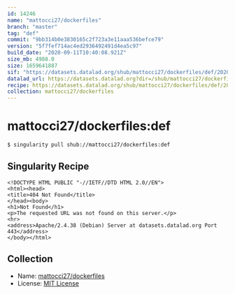 ```yaml
---
id: 14246
name: "mattocci27/dockerfiles"
branch: "master"
tag: "def"
commit: "9bb314b0e3830165c2f723a3e11aaa536befce79"
version: "5f7fef714ac4ed2936492491d4ea5c97"
build_date: "2020-09-11T10:40:08.921Z"
size_mb: 4988.0
size: 1659641887
sif: "https://datasets.datalad.org/shub/mattocci27/dockerfiles/def/2020-09-11-9bb314b0-5f7fef71/5f7fef714ac4ed2936492491d4ea5c97.sif"
datalad_url: https://datasets.datalad.org?dir=/shub/mattocci27/dockerfiles/def/2020-09-11-9bb314b0-5f7fef71/
recipe: https://datasets.datalad.org/shub/mattocci27/dockerfiles/def/2020-09-11-9bb314b0-5f7fef71/Singularity
collection: mattocci27/dockerfiles
---
```


# mattocci27/dockerfiles:def

```bash
$ singularity pull shub://mattocci27/dockerfiles:def
```

## Singularity Recipe

```singularity
<!DOCTYPE HTML PUBLIC "-//IETF//DTD HTML 2.0//EN">
<html><head>
<title>404 Not Found</title>
</head><body>
<h1>Not Found</h1>
<p>The requested URL was not found on this server.</p>
<hr>
<address>Apache/2.4.38 (Debian) Server at datasets.datalad.org Port 443</address>
</body></html>
```

## Collection

 - Name: [mattocci27/dockerfiles](https://github.com/mattocci27/dockerfiles)
 - License: [MIT License](https://api.github.com/licenses/mit)

